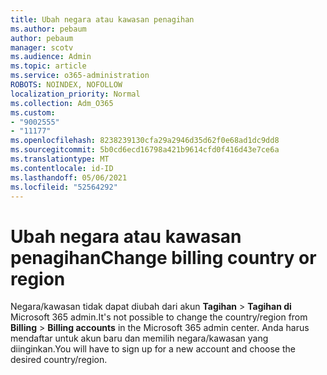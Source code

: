 ```yaml
---
title: Ubah negara atau kawasan penagihan
ms.author: pebaum
author: pebaum
manager: scotv
ms.audience: Admin
ms.topic: article
ms.service: o365-administration
ROBOTS: NOINDEX, NOFOLLOW
localization_priority: Normal
ms.collection: Adm_O365
ms.custom:
- "9002555"
- "11177"
ms.openlocfilehash: 8238239130cfa29a2946d35d62f0e68ad1dc9dd8
ms.sourcegitcommit: 5b0cd6ecd16798a421b9614cfd0f416d43e7ce6a
ms.translationtype: MT
ms.contentlocale: id-ID
ms.lasthandoff: 05/06/2021
ms.locfileid: "52564292"
---
```

# <a name="change-billing-country-or-region"></a><span data-ttu-id="5346c-102">Ubah negara atau kawasan penagihan</span><span class="sxs-lookup"><span data-stu-id="5346c-102">Change billing country or region</span></span>

<span data-ttu-id="5346c-103">Negara/kawasan tidak dapat diubah dari akun **Tagihan**  >  **Tagihan di** Microsoft 365 admin.</span><span class="sxs-lookup"><span data-stu-id="5346c-103">It's not possible to change the country/region from **Billing** > **Billing accounts** in the Microsoft 365 admin center.</span></span> <span data-ttu-id="5346c-104">Anda harus mendaftar untuk akun baru dan memilih negara/kawasan yang diinginkan.</span><span class="sxs-lookup"><span data-stu-id="5346c-104">You will have to sign up for a new account and choose the desired country/region.</span></span> 